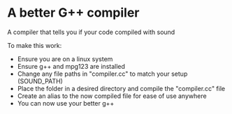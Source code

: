# A better G++ compiler
A compiler that tells you if your code compiled with sound

To make this work:
* Ensure you are on a linux system
* Ensure g++ and mpg123 are installed
* Change any file paths in "compiler.cc" to match your setup (SOUND_PATH)
* Place the folder in a desired directory and compile the "compiler.cc" file
* Create an alias to the now compiled file for ease of use anywhere
* You can now use your better g++
